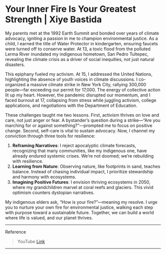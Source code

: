 # Your Inner Fire Is Your Greatest Strength | Xiye Bastida

My parents met at the 1992 Earth Summit and bonded over years of climate advocacy, igniting a passion in me to champion environmental justice. As a child, I earned the title of Water Protector in kindergarten, ensuring faucets were turned off to conserve water. At 13, a toxic flood from the polluted Lerma River inundated my indigenous hometown, San Pedro Tultepec, revealing the climate crisis as a driver of social inequities, not just natural disasters.

This epiphany fueled my activism. At 15, I addressed the United Nations, highlighting the absence of youth voices in climate discussions. I co-organized a massive climate strike in New York City, rallying 300,000 people—far exceeding our permit for 17,000. The energy of collective action lit up my heart. However, the pandemic disrupted our momentum, and I faced burnout at 17, collapsing from stress while juggling activism, college applications, and negotiations with the Department of Education.

These challenges taught me two lessons. First, activism thrives on love and care, not just anger or fear. A bystander’s question during a strike—“Are you marching for or against something?”—prompted me to focus on positive change. Second, self-care is vital to sustain advocacy. Now, I channel my conviction through three tools for resilience:

1. **Reframing Narratives**: I reject apocalyptic climate forecasts, recognizing that many communities, like my indigenous one, have already endured systemic crises. We’re not doomed; we’re rebuilding with resilience.
2. **Learning from Nature**: Observing nature, like footprints in sand, teaches balance. Instead of chasing individual impact, I prioritize stewardship and harmony with ecosystems.
3. **Imagining Positive Futures**: I envision thriving ecosystems in 2050, where my grandchildren marvel at coral reefs and glaciers. This vivid optimism counters dystopian narratives.

My indigenous elders ask, “How is your fire?”—meaning my resolve. I urge you to nurture your own fire for environmental justice, walking each step with purpose toward a sustainable future. Together, we can build a world where life is valued, and our planet thrives.

---

Reference
> YouTube [Link](https://www.youtube.com/watch?v=QXGTNROtJkY)

---
